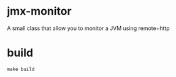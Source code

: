 # jmx-monitor
A small class that allow you to monitor a JVM using remote+http

# build
```make build```
